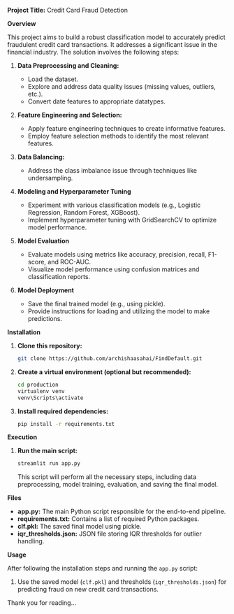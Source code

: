 **Project Title:** Credit Card Fraud Detection

**Overview**

This project aims to build a robust classification model to accurately predict fraudulent credit card transactions. It addresses a significant issue in the financial industry. The solution involves the following steps:

1. **Data Preprocessing and Cleaning:**
   * Load the dataset.
   * Explore and address data quality issues (missing values, outliers, etc.).
   * Convert date features to appropriate datatypes.

2. **Feature Engineering and Selection:**
   * Apply feature engineering techniques to create informative features.
   * Employ feature selection methods to identify the most relevant features.

3. **Data Balancing:**
   * Address the class imbalance issue through techniques like undersampling.

4. **Modeling and Hyperparameter Tuning**
   * Experiment with various classification models (e.g., Logistic Regression, Random Forest, XGBoost).
   * Implement hyperparameter tuning with GridSearchCV to optimize model performance.

5. **Model Evaluation**
   * Evaluate models using metrics like accuracy, precision, recall, F1-score, and ROC-AUC.
   * Visualize model performance using confusion matrices and classification reports.

6. **Model Deployment**
   * Save the final trained model (e.g., using pickle).
   * Provide instructions for loading and utilizing the model to make predictions.

**Installation**

1. **Clone this repository:**
   ```bash
   git clone https://github.com/archishaasahai/FindDefault.git
   ```

2. **Create a virtual environment (optional but recommended):**
   ```bash
   cd production
   virtualenv venv
   venv\Scripts\activate
   ```

3. **Install required dependencies:**
   ```bash
   pip install -r requirements.txt
   ```

**Execution**

1. **Run the main script:**
   ```bash
   streamlit run app.py
   ```
   This script will perform all the necessary steps, including data preprocessing, model training, evaluation, and saving the final model.

**Files**

* **app.py:**  The main Python script responsible for the end-to-end pipeline.
* **requirements.txt:** Contains a list of required Python packages.
* **clf.pkl:**  The saved final model using pickle.
* **iqr_thresholds.json:** JSON file storing IQR thresholds for outlier handling.

**Usage**

After following the installation steps and running the `app.py` script:

1. Use the saved model (`clf.pkl`) and thresholds (`iqr_thresholds.json`) for predicting fraud on new credit card transactions.

Thank you for reading...
